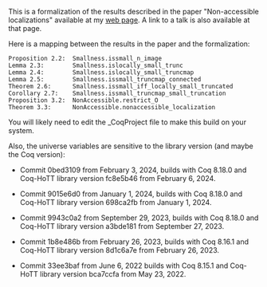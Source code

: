 This is a formalization of the results described in the paper
"Non-accessible localizations" available at my [web page](https://jdc.math.uwo.ca/papers.html).
A link to a talk is also available at that page.

Here is a mapping between the results in the paper and the formalization:

```
Proposition 2.2:  Smallness.issmall_n_image
Lemma 2.3:        Smallness.islocally_small_trunc
Lemma 2.4:        Smallness.islocally_small_truncmap
Lemma 2.5:        Smallness.issmall_truncmap_connected
Theorem 2.6:      Smallness.issmall_iff_locally_small_truncated
Corollary 2.7:    Smallness.issmall_truncmap_small_truncation
Proposition 3.2:  NonAccessible.restrict_O
Theorem 3.3:      NonAccessible.nonaccessible_localization
```

You will likely need to edit the _CoqProject file to make this build on your system.

Also, the universe variables are sensitive to the library version (and maybe the Coq version):

- Commit 0bed3109 from February 3, 2024, builds with Coq 8.18.0 and Coq-HoTT library version fc8e5b46 from February 6, 2024.

- Commit 9015e6d0 from January 1, 2024, builds with Coq 8.18.0 and Coq-HoTT library version 698ca2fb from January 1, 2024.

- Commit 9943c0a2 from September 29, 2023, builds with Coq 8.18.0 and Coq-HoTT library version a3bde181 from September 27, 2023.

- Commit 1b8e486b from February 26, 2023, builds with Coq 8.16.1 and Coq-HoTT library version 8d1c6a7e from February 26, 2023.

- Commit 33ee3baf from June 6, 2022 builds with Coq 8.15.1 and Coq-HoTT library version bca7ccfa from May 23, 2022.
